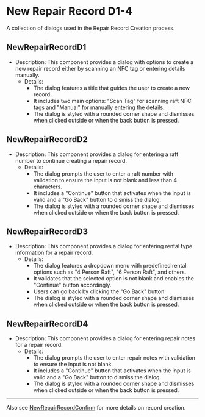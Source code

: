 # New Repair Record D1-4
A collection of dialogs used in the Repair Record Creation process.


## NewRepairRecordD1
- Description: This component provides a dialog with options to create a new repair record either by scanning an NFC tag or entering details manually.
    - Details:
        - The dialog features a title that guides the user to create a new record.
        - It includes two main options: "Scan Tag" for scanning raft NFC tags and "Manual" for manually entering the details.
        - The dialog is styled with a rounded corner shape and dismisses when clicked outside or when the back button is pressed.

## NewRepairRecordD2
- Description: This component provides a dialog for entering a raft number to continue creating a repair record.
    - Details:
        - The dialog prompts the user to enter a raft number with validation to ensure the input is not blank and less than 4 characters.
        - It includes a "Continue" button that activates when the input is valid and a "Go Back" button to dismiss the dialog.
        - The dialog is styled with a rounded corner shape and dismisses when clicked outside or when the back button is pressed.

## NewRepairRecordD3
- Description: This component provides a dialog for entering rental type information for a repair record.
    - Details:
        - The dialog features a dropdown menu with predefined rental options such as "4 Person Raft", "6 Person Raft", and others.
        - It validates that the selected option is not blank and enables the "Continue" button accordingly.
        - Users can go back by clicking the "Go Back" button.
        - The dialog is styled with a rounded corner shape and dismisses when clicked outside or when the back button is pressed.

## NewRepairRecordD4
- Description: This component provides a dialog for entering repair notes for a repair record.
    - Details:
        - The dialog prompts the user to enter repair notes with validation to ensure the input is not blank.
        - It includes a "Continue" button that activates when the input is valid and a "Go Back" button to dismiss the dialog.
        - The dialog is styled with a rounded corner shape and dismisses when clicked outside or when the back button is pressed.

---
Also see [NewRepairRecordConfirm](https://lazy-day-tech.github.io/TapTrack-User-Reference/UI/Dialogs/NewRepairRecordConfirm) for more details on record creation.